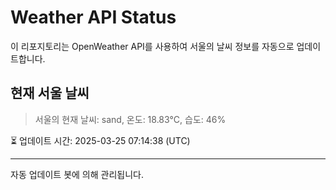
# Weather API Status

이 리포지토리는 OpenWeather API를 사용하여 서울의 날씨 정보를 자동으로 업데이트합니다.

## 현재 서울 날씨
> 서울의 현재 날씨: sand, 온도: 18.83°C, 습도: 46%

⏳ 업데이트 시간: 2025-03-25 07:14:38 (UTC)

---
자동 업데이트 봇에 의해 관리됩니다.
